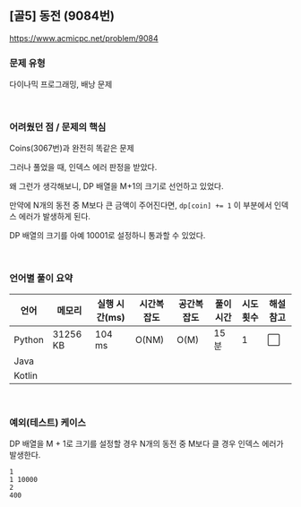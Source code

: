 ## [골5] 동전 (9084번)

https://www.acmicpc.net/problem/9084

### 문제 유형

다이나믹 프로그래밍, 배낭 문제

<br>

### 어려웠던 점 / 문제의 핵심

Coins(3067번)과 완전히 똑같은 문제

그러나 풀었을 때, 인덱스 에러 판정을 받았다.

왜 그런가 생각해보니, DP 배열을 M+1의 크기로 선언하고 있었다.

만약에 N개의 동전 중 M보다 큰 금액이 주어진다면, `dp[coin] += 1` 이 부분에서 인덱스 에러가 발생하게 된다.

DP 배열의 크기를 아예 10001로 설정하니 통과할 수 있었다.

<br>

### 언어별 풀이 요약

| 언어   | 메모리   | 실행 시간(ms) | 시간복잡도 | 공간복잡도 | 풀이 시간 | 시도 횟수 | 해설 참고            |
| ------ | -------- | ------------- | ---------- | ---------- | --------- | --------- | -------------------- |
| Python | 31256 KB | 104 ms        | O(NM)      | O(M)       | 15분      | 1         | :white_large_square: |
| Java   |          |               |            |            |           |           |                      |
| Kotlin |          |               |            |            |           |           |                      |

<br>

### 예외(테스트) 케이스

DP 배열을 M + 1로 크기를 설정할 경우 N개의 동전 중 M보다 클 경우 인덱스 에러가 발생한다.

```
1
1 10000
2
400
```

